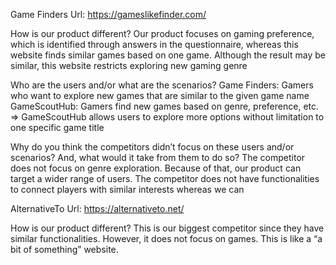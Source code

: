 Game Finders
Url: https://gameslikefinder.com/

How is our product different?
Our product focuses on gaming preference, which is identified through answers in the questionnaire, whereas this website finds similar games based on one game. Although the result may be similar, this website restricts exploring new gaming genre

Who are the users and/or what are the scenarios?
Game Finders: Gamers who want to explore new games that are similar to the given game name
GameScoutHub: Gamers find new games based on genre, preference, etc.
=> GameScoutHub allows users to explore more options without limitation to one specific game title

Why do you think the competitors didn’t focus on these users and/or scenarios? And, what would it take from them to do so?
The competitor does not focus on genre exploration. Because of that, our product can target a wider range of users.
The competitor does not have functionalities to connect players with similar interests whereas we can 

AlternativeTo
Url: https://alternativeto.net/

How is our product different?
This is our biggest competitor since they have similar functionalities. However, it does not focus on games. This is like a “a bit of something” website. 
